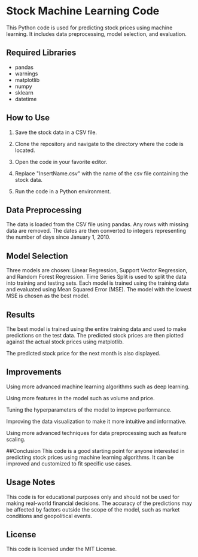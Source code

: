 
# Stock Machine Learning Code

This Python code is used for predicting stock prices using machine learning. It includes data preprocessing, model selection, and evaluation.

## Required Libraries

- pandas
- warnings
- matplotlib
- numpy
- sklearn
- datetime

## How to Use

1. Save the stock data in a CSV file. 

2. Clone the repository and navigate to the directory where the code is located.

3. Open the code in your favorite editor.

4. Replace "InsertName.csv" with the name of the csv file containing the stock data.

5. Run the code in a Python environment.


## Data Preprocessing

The data is loaded from the CSV file using pandas. Any rows with missing data are removed. The dates are then converted to integers representing the number of days since January 1, 2010.

## Model Selection

Three models are chosen: Linear Regression, Support Vector Regression, and Random Forest Regression. Time Series Split is used to split the data into training and testing sets. Each model is trained using the training data and evaluated using Mean Squared Error (MSE). The model with the lowest MSE is chosen as the best model.

## Results

The best model is trained using the entire training data and used to make predictions on the test data. The predicted stock prices are then plotted against the actual stock prices using matplotlib.

The predicted stock price for the next month is also displayed.


## Improvements

Using more advanced machine learning algorithms such as deep learning.

Using more features in the model such as volume and price.

Tuning the hyperparameters of the model to improve performance.

Improving the data visualization to make it more intuitive and informative.

Using more advanced techniques for data preprocessing such as feature scaling.

##Conclusion
This code is a good starting point for anyone interested in predicting stock prices using machine learning algorithms. It can be improved and customized to fit specific use cases.



## Usage Notes

This code is for educational purposes only and should not be used for making real-world financial decisions. The accuracy of the predictions may be affected by factors outside the scope of the model, such as market conditions and geopolitical events.

## License

This code is licensed under the MIT License.

